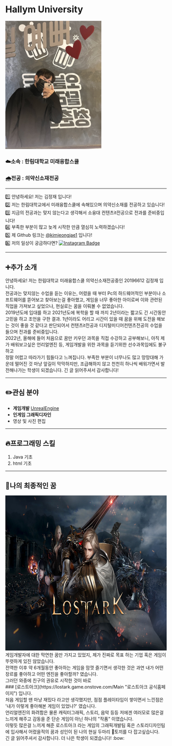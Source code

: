 # Hallym University

<img src=내사진.jpg height=400 widht=400>


### ☁️소속 : 한림대학교 미래융합스쿨       
### 🌧️전공 : 의약신소재전공     

---




:one: 안녕하세요! 저는 김정재 입니다!       
:two: 저는 한림대학교에서 미래융합스쿨에 속해있으며 의약신소재를 전공하고 있습니다!          
:three: 지금의 전공과는 맞지 않는다고 생각해서 소융대 컨텐츠it전공으로 전과를 준비중입니다!          
:four: 부족한 부분이 많고 늦게 시작한 만큼 열심히 노력하겠습니다!              
:five: 제 Github 링크는 [@kimjeongjae1](https://github.com/kimjeongjae1 "Overview" ) 입니다!       
:six: 저의 일상이 궁금하다면? [![Instagram Badge](https://img.shields.io/badge/-Instagram-dd2a7b?style=flat-square&logo=instagram&logoColor=white&link=https://www.instagram.com/99091o/)](https://www.instagram.com/99091o/)          


---
## ➕추가 소개 <br>

안녕하세요! 저는 한림대학교 미래융합스쿨 의약신소재전공중인 20196612 김정재 입니다. <br>
전공과는 맞지않는 수업을 듣는 이유는, 어렸을 때 부터 Pc의 하드웨어적인 부분이나 소프트웨어를 뜯어보고 찾아보는걸 좋아했고, 게임을 너무 좋아한 아이로써 이와 관련된 직업을 가져보고 싶었으나, 현실로는 꿈을 이뤄볼 수 없었습니다. <br>
2019년도에 입대를 하고 2021년도에 복학을 할 때 까지 2년이라는 짧고도 긴 시간동안 고민을 하고 조언을 구한 결과. 1년이라도 어리고 시간이 있을 때 꿈을 위해 도전을 해보는 것이
좋을 것 같다고 판단되어서 컨텐츠it전공과 디지털미디어컨텐츠전공의 수업을 들으며 전과를 준비중입니다. <br>
2022년, 올해에 들어 처음으로 꿈만 키우던 과목을 직접 수강하고 공부해보니, 아직 제가 배워보고싶은 언리얼엔진 등, 게임개발을 위한 과목을 듣기위한 선수과목임에도 불구하고 <br>
정말 어렵고 따라가기 힘들다고 느껴집니다. 부족한 부분이 너무나도 많고 망망대해 가운데 떨어진 것 마냥 앞길이 막막하지만, 조급해하지 않고 천천히 하나씩 배워가면서 발전해나가는 학생이 되겠습니다. 긴 글 읽어주셔서 감사합니다!         

---


## ✏️관심 분야         

* **게임개발** [UnrealEngine](https://www.unrealengine.com/ko/ "언리얼 엔진")
* **인게임 그래픽디자인**   
* 영상 및 사진 편집            

---   


## 🔥프로그래밍 스킬      
1. Java 기초
2. html 기초   

---   

## 🙏나의 최종적인 꿈

<img src=Loa.png height=484 widht=860>    
게임개발자에 대한 막연한 꿈만 가지고 있었지, 제가 진짜로 목표 하는 기업 혹은 게임이 뚜렷하게 있진 않았습니다.  <br>
전역한 이후 약 6개월동안 좋아하는 게임을 맘껏 즐기면서 생각한 것은 과연 내가 어떤 장르를 좋아하고 어떤 엔진을 좋아할까? 였습니다. <br>
그러던 와중에 친구의 권유로 시작한 것이 바로 <br>
### [로스트아크](https://lostark.game.onstove.com/Main "로스트아크 공식홈페이지") 입니다. <br>
처음 게임할 땐 마냥 재밌다 라고만 생각했지만, 점점 플레이타임이 쌓이면서 느낀점은 '내가 이렇게 좋아해본 게임이 있었나?' 였습니다. <br>
언리얼엔진의 화려함은 물론 캐릭터그래픽, 스토리, 음악 등등 저에겐 여러모로 많은걸 느끼게 해주고 감동을 준 단순 게임이 아닌 하나의 "작품" 이였습니다. <br>
이렇듯 많은걸 느끼게 해준 로스트아크 라는 게임의 그래픽개발팀 혹은 스토리디자인팀에 입사해서 어렸을적의 꿈과 성인이 된 나의 현실 두마리 🐰토끼를 다 잡고싶습니다. <br>
긴 글 읽어주셔서 감사합니다. 더 나은 학생이 되겠습니다! :bow:
